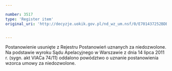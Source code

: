 ```yaml
---

number: 3517
type: 'Register item'
original_uri: 'http://decyzje.uokik.gov.pl/nd_wz_um.nsf/0/E701437252BDB44CC1257A52003CD4EB?OpenDocument'


---
```


Postanowienie usunięte z Rejestru Postanowień uznanych za niedozwolone. Na podstawie wyroku Sądu Apelacyjnego w Warszawie z dnia 14 lipca 2011 r. (sygn. akt VIACa 74/11) oddalono powództwo o uznanie postanowienia wzorca umowy za niedozwolone.
